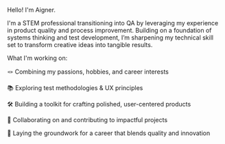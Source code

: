 Hello! I'm Aigner.

I'm a STEM professional transitioning into QA by leveraging my experience in product quality and process improvement. Building on a foundation of systems thinking and test development, I’m sharpening my technical skill set to transform creative ideas into tangible results. 

What I'm working on:

🪢 Combining my passions, hobbies, and career interests

📚 Exploring test methodologies & UX principles

🛠️ Building a toolkit for crafting polished, user-centered products

🤝 Collaborating on and contributing to impactful projects

🚀 Laying the groundwork for a career that blends quality and innovation

